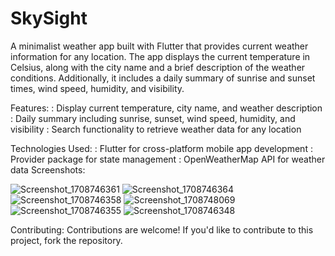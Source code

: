 # SkySight

A minimalist weather app built with Flutter that provides current weather information for any location. The app displays the current temperature in Celsius, along with the city name and a brief description of the weather conditions. Additionally, it includes a daily summary of sunrise and sunset times, wind speed, humidity, and visibility.

Features:
: Display current temperature, city name, and weather description
: Daily summary including sunrise, sunset, wind speed, humidity, and visibility
: Search functionality to retrieve weather data for any location

Technologies Used:
: Flutter for cross-platform mobile app development
: Provider package for state management
: OpenWeatherMap API for weather data
Screenshots: 

![Screenshot_1708746361](https://github.com/RitikSharma02/SkySight/assets/68990636/2059b541-4afa-4dff-b823-99af4e91a385)
![Screenshot_1708746364](https://github.com/RitikSharma02/SkySight/assets/68990636/7122d16e-00f1-492e-83f5-5f33879a26ab)
![Screenshot_1708746358](https://github.com/RitikSharma02/SkySight/assets/68990636/2d16c82a-3cb6-487c-b2fc-6464ed9966f8)
![Screenshot_1708748069](https://github.com/RitikSharma02/SkySight/assets/68990636/0ca4b864-ffec-48e8-a09c-6718c8dbe904)
![Screenshot_1708746355](https://github.com/RitikSharma02/SkySight/assets/68990636/5f552950-0c72-4de3-828d-b45dcdcf73f4)
![Screenshot_1708746348](https://github.com/RitikSharma02/SkySight/assets/68990636/570ed1be-8f08-43c5-a02c-dc201f4d02a1)



Contributing:
Contributions are welcome! If you'd like to contribute to this project, fork the repository.
 

